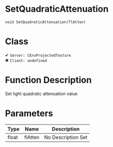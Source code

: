 # SetQuadraticAttenuation
```
void SetQuadraticAttenuation(flAtten)
```
# Class
✔ `Server: CEnvProjectedTexture`  
✖ `Client: undefined`  

# Function Description
Set light quadratic attenuation value
# Parameters
Type|Name|Description
--|--|--
float|flAtten|No Description Set
